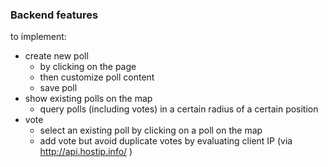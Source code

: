 ### Backend features

to implement:

* create new poll
  * by clicking on the page
  * then customize poll content
  * save poll
* show existing polls on the map
    * query polls (including votes) in a certain radius of a certain position
* vote
  * select an existing poll by clicking on a poll on the map
  * add vote but avoid duplicate votes by evaluating client IP (via http://api.hostip.info/ )

